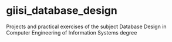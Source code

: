 # giisi_database_design
Projects and practical exercises of the subject Database Design in Computer Engineering of Information Systems degree
